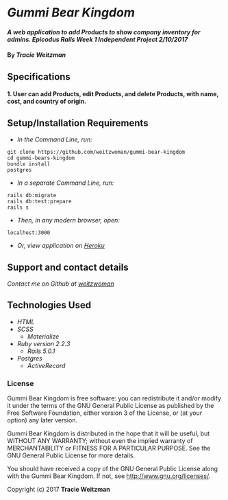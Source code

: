 # _Gummi Bear Kingdom_

#### _A web application to add Products to show company inventory for admins. Epicodus Rails Week 1 Independent Project 2/10/2017_

#### By _**Tracie Weitzman**_

## Specifications

#### 1. User can add Products, edit Products, and delete Products, with name, cost, and country of origin.

## Setup/Installation Requirements

* _In the Command Line, run:_
```
git clone https://github.com/weitzwoman/gummi-bear-kingdom
cd gummi-bears-kingdom
bundle install
postgres
```

* _In a separate Command Line, run:_
```
rails db:migrate
rails db:test:prepare
rails s
```
* _Then, in any modern browser, open:_
```
localhost:3000
```

* _Or, view application on [Heroku](https://gummi-bear-inventory.herokuapp.com/)_

## Support and contact details

_Contact me on Github at [weitzwoman](https://github.com/weitzwoman)_

## Technologies Used

* _HTML_
* _SCSS_
  * _Materialize_
* _Ruby version 2.2.3_
  * _Rails 5.0.1_
* _Postgres_
  * _ActiveRecord_

### License

Gummi Bear Kingdom is free software: you can redistribute it and/or modify it under the terms of the GNU General Public License as published by the Free Software Foundation, either version 3 of the License, or (at your option) any later version.

Gummi Bear Kingdom is distributed in the hope that it will be useful, but WITHOUT ANY WARRANTY; without even the implied warranty of MERCHANTABILITY or FITNESS FOR A PARTICULAR PURPOSE. See the GNU General Public License for more details.

You should have received a copy of the GNU General Public License along with the Gummi Bear Kingdom. If not, see http://www.gnu.org/licenses/.

Copyright (c) 2017 **Tracie Weitzman**
